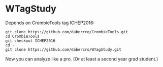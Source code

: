 # WTagStudy

Depends on CrombieTools tag ICHEP2016:

```
git clone https://github.com/dabercro/CrombieTools.git
cd CrombieTools
git checkout ICHEP2016
cd -
git clone https://github.com/dabercro/WTagStudy.git
```

Now you can analyze like a pro.
(Or at least a second year grad student.)
